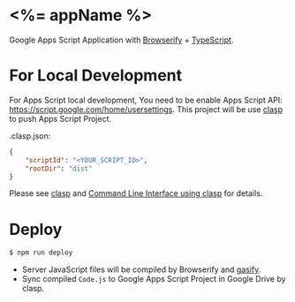 # <%= appName %>

Google Apps Script Application with [Browserify](http://browserify.org) + [TypeScript](https://www.typescriptlang.org/).

# For Local Development

For Apps Script local development, You need to be enable Apps Script API: https://script.google.com/home/usersettings. This project will be use [clasp](https://github.com/google/clasp) to push Apps Script Project.

.clasp.json:
```json
{
    "scriptId": "<YOUR_SCRIPT_ID>",
    "rootDir": "dist"
}
```

Please see [clasp](https://github.com/google/clasp) and [Command Line Interface using clasp](https://developers.google.com/apps-script/guides/clasp) for details.

# Deploy

```sh
$ npm run deploy
```

* Server JavaScript files will be compiled by Browserify and [gasify](https://www.npmjs.com/package/gasify).
* Sync compiled `Code.js` to Google Apps Script Project in Google Drive by clasp.
